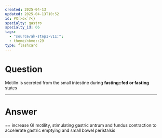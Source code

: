 ```yaml
---
created: 2025-04-13
updated: 2025-04-13T10:52
id: PX[>ox`?<}
specialty: gastro
specialty_id: 66
tags:
  - "source/ak-step1-v11:": 
  - theme/nbme::29
type: flashcard
---
```


# Question
Motilin is secreted from the small intestine during **fasting::fed or fasting** states

---

# Answer
== increase GI motility, stimulating gastric antrum and fundus contraction to accelerate gastric emptying and small bowel peristalsis